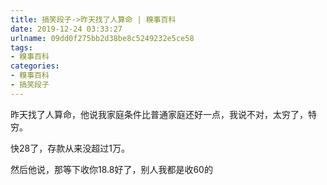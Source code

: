 ```yaml
---
title: 搞笑段子->昨天找了人算命 | 糗事百科
date: 2019-12-24 03:33:27
urlname: 09dd0f275bb2d38be8c5249232e5ce58
tags: 
- 糗事百科
categories:
- 糗事百科
- 搞笑段子
---
```

昨天找了人算命，他说我家庭条件比普通家庭还好一点，我说不对，太穷了，特穷。

快28了，存款从来没超过1万。

然后他说，那等下收你18.8好了，别人我都是收60的


